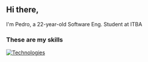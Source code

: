 ## Hi there, 
I'm Pedro, a 22-year-old Software Eng. Student at ITBA

### These are my skills

[![Technologies](https://skillicons.dev/icons?i=c,java,python,django,github,md,vim,html,css,js,matlab,linux,docker)](https://skillicons.dev)
